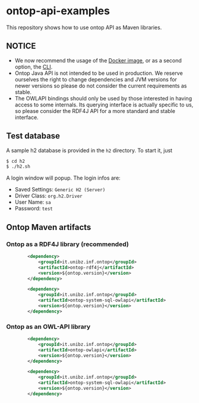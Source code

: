 ontop-api-examples
==============

This repository shows how to use ontop API as Maven libraries.

NOTICE
-----

- We now recommend the usage of the [Docker image](https://hub.docker.com/repository/docker/ontop/ontop-endpoint), or as a second option, the [CLI](https://ontop-vkg.org/guide/cli.html#ontop-endpoint).
- Ontop Java API is not intended to be used in production. We reserve ourselves the right to change dependencies and JVM versions for newer versions so please do not consider the  current requirements as stable.
- The OWLAPI bindings should only be used by those interested in having access to
 some internals. Its querying interface is actually specific to us, so please consider
  the RDF4J API for a more standard and stable interface.

## Test database

A sample h2 database is provided in the `h2` directory. To start it, just

```bash
$ cd h2
$ ./h2.sh
```
A login window will popup. The login infos are:

- Saved Settings: `Generic H2 (Server)`
- Driver Class: `org.h2.Driver`
- User Name: `sa`
- Password: `test`

## Ontop Maven artifacts

### Ontop as a RDF4J library (recommended)

```xml
        <dependency>
            <groupId>it.unibz.inf.ontop</groupId>
            <artifactId>ontop-rdf4j</artifactId>
            <version>${ontop.version}</version>
        </dependency>
```

```xml
        <dependency>
            <groupId>it.unibz.inf.ontop</groupId>
            <artifactId>ontop-system-sql-owlapi</artifactId>
            <version>${ontop.version}</version>
        </dependency>
```

### Ontop as an OWL-API library

```xml
        <dependency>
            <groupId>it.unibz.inf.ontop</groupId>
            <artifactId>ontop-owlapi</artifactId>
            <version>${ontop.version}</version>
        </dependency>
```
        
```xml
        <dependency>
            <groupId>it.unibz.inf.ontop</groupId>
            <artifactId>ontop-system-sql-owlapi</artifactId>
            <version>${ontop.version}</version>
        </dependency>
```

